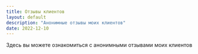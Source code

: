```yaml
---
title: Отзывы клиентов
layout: default
description: "Анонимные отзывы моих клиентов"
date: 2022-12-10
---
```


<div class="container pb-6 pt-2">
    <div class="row justify-content-start">
        <div class="col-md-12 col-sm-1">
            <p>
                Здесь вы можете ознакомиться с анонимными отзывами моих клиентов
            </p>
            <div>
                <ul id="image-container" class="gallery filter">
                </ul>
            </div>
        </div>
    </div>
</div>


<script>

const IMAGES = {{ site.data.feedback.image | jsonify }};
console.log("size=" + IMAGES.length);

const cardContainer = document.getElementById("image-container");
const cardLimit = IMAGES.length;
const cardIncrease = 12;
const pageCount = Math.ceil(cardLimit / cardIncrease);
let currentPage = 1;

let throttleTimer;
const throttle = (callback, time) => {
  if (throttleTimer) return;

  throttleTimer = true;

  setTimeout(() => {
    callback();
    throttleTimer = false;
  }, time);
};

const createCard = (index) => {

  const cardTag = document.createElement("li");
  const linkTag = document.createElement("a");
  const imageUrl = IMAGES[index].url;
  const imageAlt = IMAGES[index].alt;
  linkTag.href = imageUrl;
  const imgTag = document.createElement("img");
  imgTag.src = imageUrl;
  imgTag.title = imageAlt;
  imgTag.alt = imageAlt;

  linkTag.appendChild(imgTag);
  cardTag.appendChild(linkTag);
  cardContainer.appendChild(cardTag);
};

const addCards = (pageIndex) => {
  currentPage = pageIndex;

  const startRange = (pageIndex - 1) * cardIncrease;
  const endRange = currentPage === pageCount ? cardLimit : pageIndex * cardIncrease;

  for (let i = startRange + 1; i <= endRange; i++) {
    createCard(i);
  }
};

const handleInfiniteScroll = () => {
    
  throttle(() => {
    const endOfPage = window.scrollY + window.innerHeight + 2 >= document.body.offsetHeight * 0.75;
    if (endOfPage) {
      addCards(currentPage + 1);
    }

    if (currentPage === pageCount) {
      removeInfiniteScroll();
    }
  }, 1000);
};

const removeInfiniteScroll = () => {
  window.removeEventListener("scroll", handleInfiniteScroll);
};

window.onload = function () {
  addCards(currentPage);
};

window.addEventListener("scroll", handleInfiniteScroll);
</script>